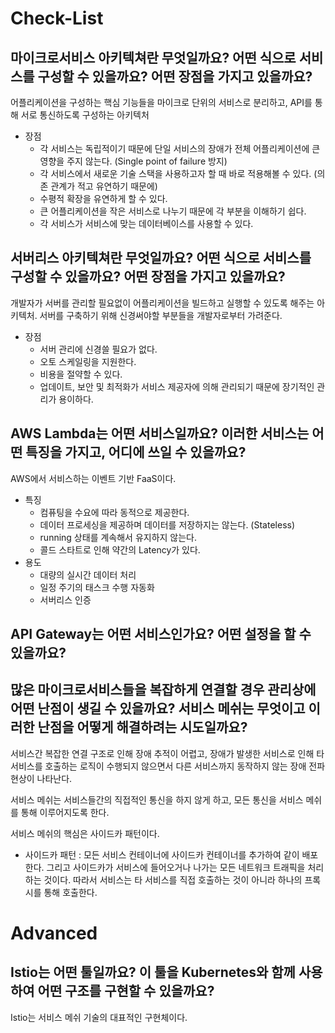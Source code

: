 # Check-List

## 마이크로서비스 아키텍쳐란 무엇일까요? 어떤 식으로 서비스를 구성할 수 있을까요? 어떤 장점을 가지고 있을까요?

어플리케이션을 구성하는 핵심 기능들을 마이크로 단위의 서비스로 분리하고, API를 통해 서로 통신하도록 구성하는 아키텍처

- 장점
  - 각 서비스는 독립적이기 때문에 단일 서비스의 장애가 전체 어플리케이션에 큰 영향을 주지 않는다. (Single point of failure 방지)
  - 각 서비스에서 새로운 기술 스택을 사용하고자 할 때 바로 적용해볼 수 있다. (의존 관계가 적고 유연하기 때문에)
  - 수평적 확장을 유연하게 할 수 있다.
  - 큰 어플리케이션을 작은 서비스로 나누기 때문에 각 부분을 이해하기 쉽다.
  - 각 서비스가 서비스에 맞는 데이터베이스를 사용할 수 있다.

## 서버리스 아키텍쳐란 무엇일까요? 어떤 식으로 서비스를 구성할 수 있을까요? 어떤 장점을 가지고 있을까요?

개발자가 서버를 관리할 필요없이 어플리케이션을 빌드하고 실행할 수 있도록 해주는 아키텍처. 서버를 구축하기 위해 신경써야할 부분들을 개발자로부터 가려준다.

- 장점
  - 서버 관리에 신경쓸 필요가 없다.
  - 오토 스케일링을 지원한다.
  - 비용을 절약할 수 있다.
  - 업데이트, 보안 및 최적화가 서비스 제공자에 의해 관리되기 때문에 장기적인 관리가 용이하다.

## AWS Lambda는 어떤 서비스일까요? 이러한 서비스는 어떤 특징을 가지고, 어디에 쓰일 수 있을까요?

AWS에서 서비스하는 이벤트 기반 FaaS이다.

- 특징
  - 컴퓨팅을 수요에 따라 동적으로 제공한다.
  - 데이터 프로세싱을 제공하며 데이터를 저장하지는 않는다. (Stateless)
  - running 상태를 계속해서 유지하지 않는다.
  - 콜드 스타트로 인해 약간의 Latency가 있다.
- 용도
  - 대량의 실시간 데이터 처리
  - 일정 주기의 태스크 수행 자동화
  - 서버리스 인증

## API Gateway는 어떤 서비스인가요? 어떤 설정을 할 수 있을까요?



## 많은 마이크로서비스들을 복잡하게 연결할 경우 관리상에 어떤 난점이 생길 수 있을까요? 서비스 메쉬는 무엇이고 이러한 난점을 어떻게 해결하려는 시도일까요?

서비스간 복잡한 연결 구조로 인해 장애 추적이 어렵고, 장애가 발생한 서비스로 인해 타 서비스를 호출하는 로직이 수행되지 않으면서 다른 서비스까지 동작하지 않는 장애 전파 현상이 나타난다.

서비스 메쉬는 서비스들간의 직접적인 통신을 하지 않게 하고, 모든 통신을 서비스 메쉬를 통해 이루어지도록 한다.

서비스 메쉬의 핵심은 사이드카 패턴이다.

- 사이드카 패턴 : 모든 서비스 컨테이너에 사이드카 컨테이너를 추가하여 같이 배포한다. 그리고 사이드카가 서비스에 들어오거나 나가는 모든 네트워크 트래픽을 처리하는 것이다. 따라서 서비스는 타 서비스를 직접 호출하는 것이 아니라 하나의 프록시를 통해 호출한다.

# Advanced

## Istio는 어떤 툴일까요? 이 툴을 Kubernetes와 함께 사용하여 어떤 구조를 구현할 수 있을까요?

Istio는 서비스 메쉬 기술의 대표적인 구현체이다.